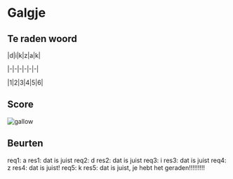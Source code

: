 # Galgje

## Te raden woord

|d|i|k|z|a|k|

|-|-|-|-|-|-|

|1|2|3|4|5|6|

## Score
![gallow](./images/1.png)

## Beurten
req1: a
res1: dat is juist
req2: d
res2: dat is juist
req3: i
res3: dat is juist
req4: z
res4: dat is juist!
req5: k
res5: dat is juist, je hebt het geraden!!!!!!!!!